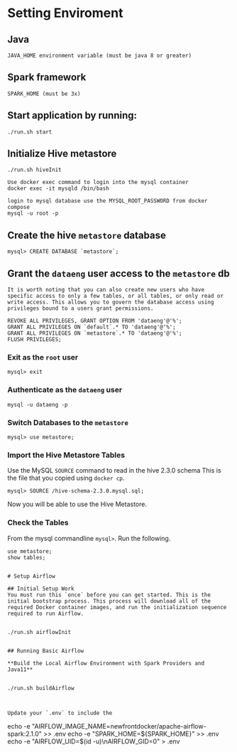 
# Setting Enviroment

## Java

    JAVA_HOME environment variable (must be java 8 or greater)
    
## Spark framework
    SPARK_HOME (must be 3x)

## Start application by running:
    ./run.sh start

## Initialize Hive metastore
    ./run.sh hiveInit

    Use docker exec command to login into the mysql container
    docker exec -it mysqld /bin/bash

    login to mysql database use the MYSQL_ROOT_PASSWORD from docker compose
    mysql -u root -p 

## Create the hive `metastore` database
~~~
mysql> CREATE DATABASE `metastore`;
~~~

## Grant the `dataeng` user access to the `metastore` db

`It is worth noting that you can also create new users who have specific access to only a few tables, or all tables, or only read or write access. This allows you to govern the database access using privileges bound to a users grant permissions.`

~~~
REVOKE ALL PRIVILEGES, GRANT OPTION FROM 'dataeng'@'%';
GRANT ALL PRIVILEGES ON `default`.* TO 'dataeng'@'%';
GRANT ALL PRIVILEGES ON `metastore`.* TO 'dataeng'@'%';
FLUSH PRIVILEGES;
~~~

### Exit as the `root` user
~~~
mysql> exit
~~~

### Authenticate as the `dataeng` user
~~~
mysql -u dataeng -p
~~~

### Switch Databases to the `metastore`
~~~
mysql> use metastore;
~~~

### Import the Hive Metastore Tables
Use the MySQL `SOURCE` command to read in the hive 2.3.0 schema
This is the file that you copied using `docker cp`.
~~~
mysql> SOURCE /hive-schema-2.3.0.mysql.sql;
~~~

Now you will be able to use the Hive Metastore.

### Check the Tables
From the mysql commandline `mysql>`. Run the following.
~~~
use metastore;
show tables;
    

# Setup Airflow

## Initial Setup Work
You must run this `once` before you can get started. This is the initial bootstrap process. This process will download all of the required Docker container images, and run the initialization sequence required to run Airflow.

~~~

~~~

./run.sh airflowInit
~~~

~~~

## Running Basic Airflow

**Build the Local Airflow Environment with Spark Providers and Java11**
~~~
~~~

./run.sh buildAirflow
~~~

~~~


Update your `.env` to include the

~~~
echo -e "AIRFLOW_IMAGE_NAME=newfrontdocker/apache-airflow-spark:2.1.0" >> .env
echo -e "SPARK_HOME=${SPARK_HOME}" >> .env
echo -e "AIRFLOW_UID=$(id -u)\nAIRFLOW_GID=0" > .env
~~~